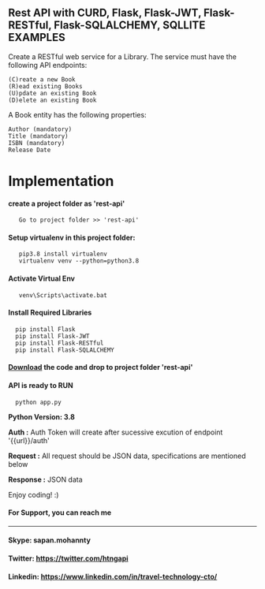 ## Rest API with CURD, Flask, Flask-JWT, Flask-RESTful, Flask-SQLALCHEMY, SQLLITE EXAMPLES

Create a RESTful web service for a Library. The service must have the following API endpoints:

    (C)reate a new Book
    (R)ead existing Books
    (U)pdate an existing Book
    (D)elete an existing Book

A Book entity has the following properties:

    Author (mandatory)
    Title (mandatory)
    ISBN (mandatory)
    Release Date

# Implementation
  
  #### create a project folder as 'rest-api'
  
       Go to project folder >> 'rest-api'
       
  #### Setup virtualenv in this project folder:
  
       pip3.8 install virtualenv
       virtualenv venv --python=python3.8
  
  #### Activate Virtual Env
  
       venv\Scripts\activate.bat
       
  #### Install Required Libraries  
  
      pip install Flask
      pip install Flask-JWT
      pip install Flask-RESTful
      pip install Flask-SQLALCHEMY
      
  #### [Download](https://github.com/TravelXML/Create-API-PYTHON-PHP-NODEJS-GO-DJANGO-LARAVEL-LUMEN-REST-API/tree/main/PYTHON) the code and drop to project folder 'rest-api'  
   
  #### API is ready to RUN
  
      python app.py     
     
  
  **Python Version: 3.8** <br/>
  
  **Auth :** Auth Token will create after sucessive excution of endpoint '{{url}}/auth' <br/>
  
  **Request :** All request should be JSON data, specifications are mentioned below<br/>
  
  **Response :** JSON data<br/>

Enjoy coding! :)<br/>

#### For Support, you can reach me 
-------------------------------
#### Skype: sapan.mohannty
#### Twitter: https://twitter.com/htngapi
#### Linkedin: https://www.linkedin.com/in/travel-technology-cto/

